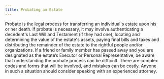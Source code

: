 ```yaml
---
title: Probating an Estate
---
```

Probate is the legal process for transferring an individual's estate upon his or her death.  If probate is necessary, it may involve authenticating a decedent's Last Will and Testament (if they had one), locating and determining the value of the estate's assets, paying final bills and taxes and distributing the remainder of the estate to the rightful people and/or organizations.  If a friend or family member has passed away and you are designated as the estate’s Executor or Personal Representative, be aware that understanding the probate process can be difficult.  There are complex codes and forms that will be involved, and mistakes can be costly.  Anyone in such a situation should consider speaking with an experienced attorney.